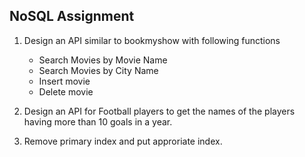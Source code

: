 ## NoSQL Assignment
1. Design an API similar to bookmyshow with following functions
    * Search Movies by Movie Name
    * Search Movies by City Name
    * Insert movie
    * Delete movie
    
2. Design an API for Football players to get the names of the players having more than 10 goals in a year.

3. Remove primary index and put approriate index.
